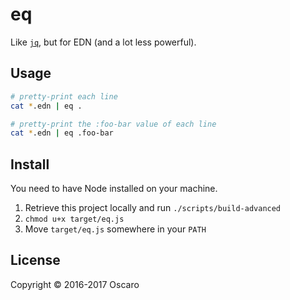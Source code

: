 # eq

Like [`jq`](https://stedolan.github.io/jq/), but for EDN (and a lot less
powerful).

## Usage

```sh
# pretty-print each line
cat *.edn | eq .

# pretty-print the :foo-bar value of each line
cat *.edn | eq .foo-bar
```

## Install

You need to have Node installed on your machine.

1. Retrieve this project locally and run `./scripts/build-advanced`
2. `chmod u+x target/eq.js`
3. Move `target/eq.js` somewhere in your `PATH`

## License

Copyright © 2016-2017 Oscaro

